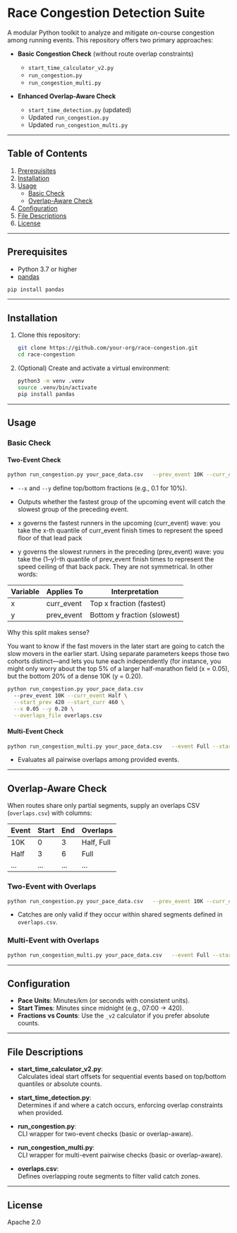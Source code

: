 # Race Congestion Detection Suite

A modular Python toolkit to analyze and mitigate on-course congestion among running events. This repository offers two primary approaches:

- **Basic Congestion Check** (without route overlap constraints)  
  - `start_time_calculator_v2.py`  
  - `run_congestion.py`  
  - `run_congestion_multi.py`

- **Enhanced Overlap-Aware Check**  
  - `start_time_detection.py` (updated)  
  - Updated `run_congestion.py`  
  - Updated `run_congestion_multi.py`

---

## Table of Contents

1. [Prerequisites](#prerequisites)  
2. [Installation](#installation)  
3. [Usage](#usage)  
   - [Basic Check](#basic-check)  
   - [Overlap-Aware Check](#overlap-aware-check)  
4. [Configuration](#configuration)  
5. [File Descriptions](#file-descriptions)  
6. [License](#license)

---

## Prerequisites

- Python 3.7 or higher  
- [pandas](https://pandas.pydata.org/)  

```bash
pip install pandas
```

---

## Installation

1. Clone this repository:
   ```bash
   git clone https://github.com/your-org/race-congestion.git
   cd race-congestion
   ```
2. (Optional) Create and activate a virtual environment:
   ```bash
   python3 -m venv .venv
   source .venv/bin/activate
   pip install pandas
   ```

---

## Usage

### Basic Check

#### Two-Event Check

```bash
python run_congestion.py your_pace_data.csv   --prev_event 10K --curr_event Half   --start_prev 420 --start_curr 460   --x 0.1 --y 0.1
```

- `--x` and `--y` define top/bottom fractions (e.g., 0.1 for 10%).  
- Outputs whether the fastest group of the upcoming event will catch the slowest group of the preceding event.

- x governs the fastest runners in the upcoming (curr_event) wave: you take the x-th quantile of curr_event finish times to represent the speed floor of that
lead pack
- y governs the slowest runners in the preceding (prev_event) wave: you take the (1–y)-th quantile of prev_event finish times to represent the speed ceiling of that back pack. They are not symmetrical. In other words:

| Variable  | Applies To  | Interpretation              | 
|-----------|-------------|--------------------------   |
|     x     | curr_event  | Top x fraction (fastest)    |
|     y     | prev_event  | Bottom y fraction (slowest) |

Why this split makes sense? 

You want to know if the fast movers in the later start are going to catch the slow movers in the earlier start. Using separate parameters keeps those two 
cohorts distinct—and lets you tune each independently (for instance, you might only worry about the top 5% of a larger half-marathon field (x = 0.05), but the bottom 20% of a dense 10K (y = 0.20). 

```bash
python run_congestion.py your_pace_data.csv 
  --prev_event 10K --curr_event Half \
  --start_prev 420 --start_curr 460 \
  --x 0.05 --y 0.20 \
  --overlaps_file overlaps.csv
```

#### Multi-Event Check

```bash
python run_congestion_multi.py your_pace_data.csv   --event Full --start 420   --event 10K  --start 440   --event Half --start 460   --x 0.1 --y 0.1
```

- Evaluates all pairwise overlaps among provided events.

---

## Overlap-Aware Check

When routes share only partial segments, supply an overlaps CSV (`overlaps.csv`) with columns:

| Event | Start | End | Overlaps          |
|-------|-------|-----|-------------------|
| 10K   | 0     | 3   | Half, Full        |
| Half  | 3     | 6   | Full              |
| ...   | ...   | ... | ...               |

### Two-Event with Overlaps

```bash
python run_congestion.py your_pace_data.csv   --prev_event 10K --curr_event Half   --start_prev 420 --start_curr 460   --x 0.1 --y 0.1   --overlaps_file overlaps.csv
```

- Catches are only valid if they occur within shared segments defined in `overlaps.csv`.

### Multi-Event with Overlaps

```bash
python run_congestion_multi.py your_pace_data.csv   --event Full --start 420   --event 10K  --start 440   --event Half --start 460   --x 0.1 --y 0.1   --overlaps_file overlaps.csv
```

---

## Configuration

- **Pace Units**: Minutes/km (or seconds with consistent units).  
- **Start Times**: Minutes since midnight (e.g., 07:00 → 420).  
- **Fractions vs Counts**: Use the `_v2` calculator if you prefer absolute counts.

---

## File Descriptions

- **start_time_calculator_v2.py**:  
  Calculates ideal start offsets for sequential events based on top/bottom quantiles or absolute counts.

- **start_time_detection.py**:  
  Determines if and where a catch occurs, enforcing overlap constraints when provided.

- **run_congestion.py**:  
  CLI wrapper for two-event checks (basic or overlap-aware).

- **run_congestion_multi.py**:  
  CLI wrapper for multi-event pairwise checks (basic or overlap-aware).

- **overlaps.csv**:  
  Defines overlapping route segments to filter valid catch zones.

---

## License

Apache 2.0
